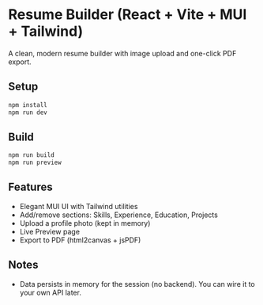 
# Resume Builder (React + Vite + MUI + Tailwind)

A clean, modern resume builder with image upload and one-click PDF export.

## Setup
```bash
npm install
npm run dev
```

## Build
```bash
npm run build
npm run preview
```

## Features
- Elegant MUI UI with Tailwind utilities
- Add/remove sections: Skills, Experience, Education, Projects
- Upload a profile photo (kept in memory)
- Live Preview page
- Export to PDF (html2canvas + jsPDF)

## Notes
- Data persists in memory for the session (no backend). You can wire it to your own API later.
